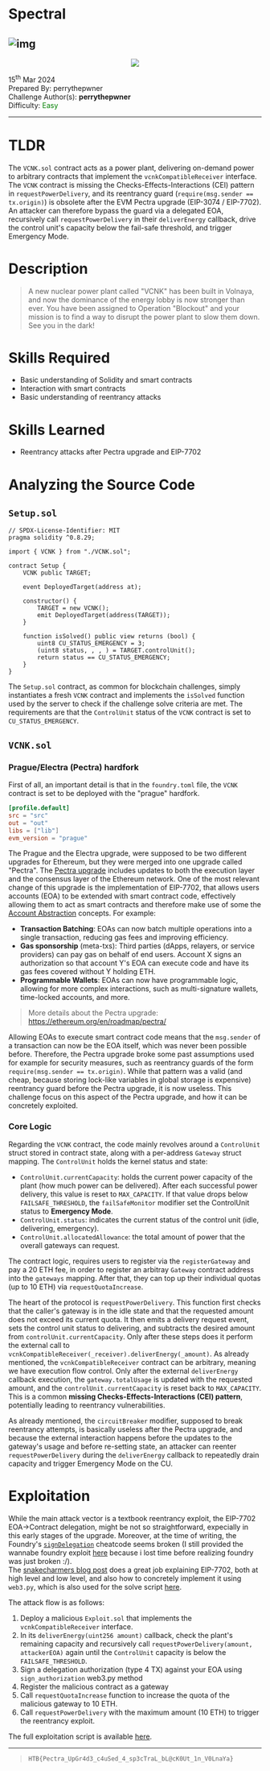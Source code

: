 # Spectral

![img](./assets/ChallengeBanner.png)
---
<p align="center">
    <img src="./assets/EventBanner.jpg" />
</p>

15<sup>th</sup> Mar 2024  
Prepared By: perrythepwner  
Challenge Author(s): **perrythepwner**  
Difficulty: <font color=green>Easy</font>

---

# TLDR
The `VCNK.sol` contract acts as a power plant, delivering on-demand power to arbitrary contracts that implement the `vcnkCompatibleReceiver` interface. The `VCNK` contract is missing the Checks-Effects-Interactions (CEI) pattern in `requestPowerDelivery`, and its reentrancy guard (`require(msg.sender == tx.origin)`) is obsolete after the EVM Pectra upgrade (EIP-3074 / EIP-7702). An attacker can therefore bypass the guard via a delegated EOA, recursively call `requestPowerDelivery` in their `deliverEnergy` callback, drive the control unit's capacity below the fail-safe threshold, and trigger Emergency Mode.

# Description
> A new nuclear power plant called "VCNK" has been built in Volnaya, and now the dominance of the energy lobby is now stronger than ever. You have been assigned to Operation "Blockout" and your mission is to find a way to disrupt the power plant to slow them down. See you in the dark!

# Skills Required
- Basic understanding of Solidity and smart contracts
- Interaction with smart contracts
- Basic understanding of reentrancy attacks

# Skills Learned
- Reentrancy attacks after Pectra upgrade and EIP-7702

# Analyzing the Source Code

## `Setup.sol`

```solidity
// SPDX-License-Identifier: MIT
pragma solidity ^0.8.29;

import { VCNK } from "./VCNK.sol";

contract Setup {
    VCNK public TARGET;

    event DeployedTarget(address at);

    constructor() {
        TARGET = new VCNK();
        emit DeployedTarget(address(TARGET));
    }

    function isSolved() public view returns (bool) {
        uint8 CU_STATUS_EMERGENCY = 3;
        (uint8 status, , , ) = TARGET.controlUnit();
        return status == CU_STATUS_EMERGENCY;
    }
}

```

The `Setup.sol` contract, as common for blockchain challenges, simply instantiates a fresh `VCNK` contract and implements the `isSolved` function used by the server to check if the challenge solve criteria are met. The requirements are that the `ControlUnit` status of the `VCNK` contract is set to `CU_STATUS_EMERGENCY`.


## `VCNK.sol`

### Prague/Electra (Pectra) hardfork
First of all, an important detail is that in the `foundry.toml` file, the `VCNK` contract is set to be deployed with the "prague" hardfork.

```toml
[profile.default]
src = "src"
out = "out"
libs = ["lib"]
evm_version = "prague"
```

The Prague and the Electra upgrade, were supposed to be two different upgrades for Ethereum, but they were merged into one upgrade called "Pectra". The [Pectra upgrade](https://ethereum.org/en/roadmap/pectra/) includes updates to both the execution layer and the consensus layer of the Ethereum network. One of the most relevant change of this upgrade is the implementation of EIP-7702, that allows users accounts (EOA) to be extended with smart contract code, effectively allowing them to act as smart contracts and therefore make use of some the [Account Abstraction](https://ethereum.org/en/roadmap/account-abstraction/) concepts. For example:
- **Transaction Batching**: EOAs can now batch multiple operations into a single transaction, reducing gas fees and improving efficiency.
- **Gas sponsorship** (meta-txs): Third parties (dApps, relayers, or service providers) can pay gas on behalf of end users. Account X signs an authorization so that account Y's EOA can execute code and have its gas fees covered without Y holding ETH.
- **Programmable Wallets**: EOAs can now have programmable logic, allowing for more complex interactions, such as multi-signature wallets, time-locked accounts, and more.

> More details about the Pectra upgrade: https://ethereum.org/en/roadmap/pectra/

Allowing EOAs to execute smart contract code means that the `msg.sender` of a transaction can now be the EOA itself, which was never been possible before. Therefore, the Pectra upgrade broke some past assumptions used for example for security measures, such as reentrancy guards of the form `require(msg.sender == tx.origin)`. While that pattern was a valid (and cheap, because storing lock-like variables in global storage is expensive) reentrancy guard before the Pectra upgrade, it is now useless. This challenge focus on this aspect of the Pectra upgrade, and how it can be concretely exploited.

### Core Logic

Regarding the `VCNK` contract, the code mainly revolves around a `ControlUnit` struct stored in contract state, along with a per-address `Gateway` struct mapping. The `ControlUnit` holds the kernel status and state:
- `ControlUnit.currentCapacity`: holds the current power capacity of the plant (how much power can be delivered). After each successful power delivery, this value is reset to `MAX_CAPACITY`. If that value drops below `FAILSAFE_THRESHOLD`, the `failSafeMonitor` modifier set the ControlUnit status to **Emergency Mode**.
- `ControlUnit.status`: indicates the current status of the control unit (idle, delivering, emergency).
- `ControlUnit.allocatedAllowance`: the total amount of power that the overall gateways can request.

The contract logic, requires users to register via the `registerGateway` and pay a 20 ETH fee, in order to register an arbitray `Gateway` contract address into the `gateways` mapping. After that, they can top up their individual quotas (up to 10 ETH) via `requestQuotaIncrease`.

The heart of the protocol is `requestPowerDelivery`. This function first checks that the caller's gateway is in the idle state and that the requested amount does not exceed its current quota. It then emits a delivery request event, sets the control unit status to delivering, and subtracts the desired amount from `controlUnit.currentCapacity`. Only after these steps does it perform the external call to `vcnkCompatibleReceiver(_receiver).deliverEnergy(_amount)`. As already mentioned, the `vcnkCompatibleReceiver` contract can be arbitrary, meaning we have execution flow control. Only after the external `deliverEnergy` callback execution, the `gateway.totalUsage` is updated with the requested amount, and the `controlUnit.currentCapacity` is reset back to `MAX_CAPACITY`. This is a common **missing Checks-Effects-Interactions (CEI) pattern**, potentially leading to reentrancy vulnerabilities.

As already mentioned, the `circuitBreaker` modifier, supposed to break reentrancy attempts, is basically useless after the Pectra upgrade, and because the external interaction happens before the updates to the gateway's usage and before re-setting state, an attacker can reenter `requestPowerDelivery` during the `deliverEnergy` callback to repeatedly drain capacity and trigger Emergency Mode on the CU.

# Exploitation
While the main attack vector is a textbook reentrancy exploit, the EIP-7702 EOA->Contract delegation, might be not so straightforward, expecially in this early stages of the upgrade. Moreover, at the time of writing, the Foundry's [`signDelegation`](https://book.getfoundry.sh/cheatcodes/sign-delegation) cheatcode seems broken (I still provided the wannabe foundry exploit [here](./htb/foundry-solver/) because i lost time before realizing foundry was just broken :/).  
The [snakecharmers blog post](https://snakecharmers.ethereum.org/7702/) does a great job explaining EIP-7702, both at high level and low level, and also how to concretely implement it using `web3.py`, which is also used for the solve script [here](./htb/web3py-solver/solver.py).

The attack flow is as follows:
1. Deploy a malicious `Exploit.sol` that implements the `vcnkCompatibleReceiver` interface.
2. In its `deliverEnergy(uint256 amount)` callback, check the plant's remaining capacity and recursively call `requestPowerDelivery(amount, attackerEOA)` again until the `ControlUnit` capacity is below the `FAILSAFE_THRESHOLD`.  
3. Sign a delegation authorization (type 4 TX) against your EOA using `sign_authorization` web3.py method
4. Register the malicious contract as a gateway 
5. Call `requestQuotaIncrease` function to increase the quota of the malicious gateway to 10 ETH.
6. Call `requestPowerDelivery` with the maximum amount (10 ETH) to trigger the reentrancy exploit.

The full exploitation script is available [here](./htb/web3py-solver/solver.py).

---
> `HTB{Pectra_UpGr4d3_c4uSed_4_sp3cTraL_bL@cK0Ut_1n_V0LnaYa}`
